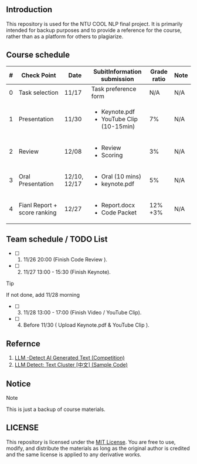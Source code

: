 ## Introduction

This repository is used for the NTU COOL NLP final project. It is primarily intended for backup purposes and to provide a reference for the course, rather than as a platform for others to plagiarize.

## Course schedule

| # | Check Point | Date | SubitInformation submission | Grade ratio | Note |
| - | ----------- | ---- | --------------------------- | ----------- | ---- |
| 0 | Task selection | 11/17 | Task preference form | N/A | N/A |
| 1 | Presentation | 11/30 | <ul><li>Keynote.pdf</li><li>YouTube Clip (10-15min)</li></ul> | 7% | N/A |
| 2 | Review | 12/08 | <ul><li>Review </li><li>Scoring </li></ul> | 3% | N/A |
| 3 | Oral Presentation | 12/10, 12/17 | <ul><li>Oral (10 mins)</li><li>keynote.pdf </li></ul> | 5% | N/A |
| 4 |  Fianl Report + score ranking | 12/27 | <ul><li> Report.docx </li><li>Code Packet </li></ul> | 12% +3% | N/A |


## Team schedule / TODO List

- [ ] 1. 11/26 20:00 (Finish Code Review ).
- [ ] 2. 11/27 13:00 - 15:30 (Finish Keynote).
> [!TIP]
> If not done, add 11/28 morning
- [ ] 3. 11/28 13:00 - 17:00 (Finish Video / YouTube Clip).
- [ ] 4. Before 11/30 ( Upload Keynote.pdf & YouTube Clip ).

## Refernce

1. [LLM -Detect AI Generated Text (Competition)](https://www.kaggle.com/competitions/llm-detect-ai-generated-text/data)
2. [LLM Detect: Text Cluster [中文] (Sample Code)](https://www.kaggle.com/code/finlay/llm-detect-text-cluster)

## Notice

> [!NOTE]
> This is just a backup of course materials.

## LICENSE

This repository is licensed under the [MIT License](LICENSE). You are free to use, modify, and distribute the materials as long as the original author is credited and the same license is applied to any derivative works.

